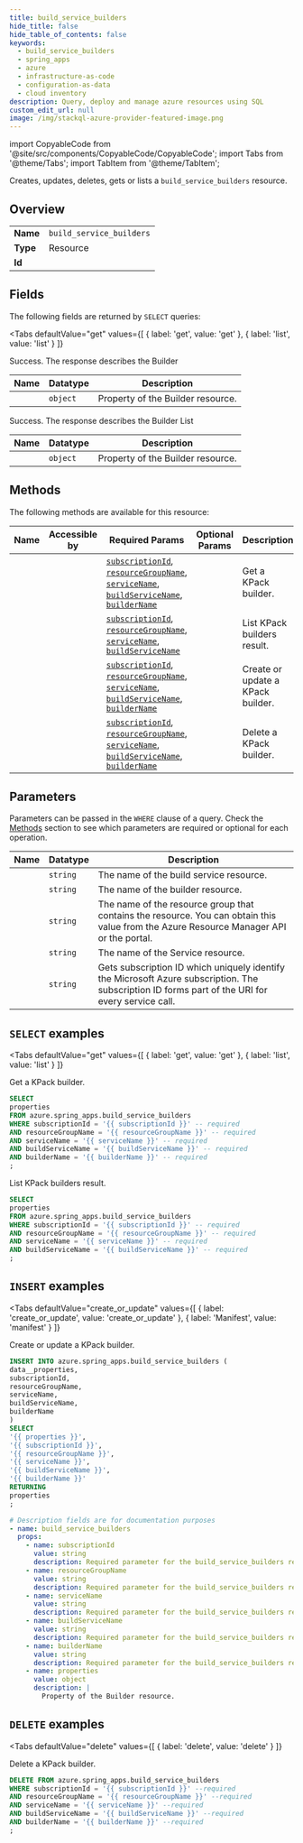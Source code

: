 ```yaml
--- 
title: build_service_builders
hide_title: false
hide_table_of_contents: false
keywords:
  - build_service_builders
  - spring_apps
  - azure
  - infrastructure-as-code
  - configuration-as-data
  - cloud inventory
description: Query, deploy and manage azure resources using SQL
custom_edit_url: null
image: /img/stackql-azure-provider-featured-image.png
---
```


import CopyableCode from '@site/src/components/CopyableCode/CopyableCode';
import Tabs from '@theme/Tabs';
import TabItem from '@theme/TabItem';

Creates, updates, deletes, gets or lists a <code>build_service_builders</code> resource.

## Overview
<table><tbody>
<tr><td><b>Name</b></td><td><code>build_service_builders</code></td></tr>
<tr><td><b>Type</b></td><td>Resource</td></tr>
<tr><td><b>Id</b></td><td><CopyableCode code="azure.spring_apps.build_service_builders" /></td></tr>
</tbody></table>

## Fields

The following fields are returned by `SELECT` queries:

<Tabs
    defaultValue="get"
    values={[
        { label: 'get', value: 'get' },
        { label: 'list', value: 'list' }
    ]}
>
<TabItem value="get">

Success. The response describes the Builder

<table>
<thead>
    <tr>
    <th>Name</th>
    <th>Datatype</th>
    <th>Description</th>
    </tr>
</thead>
<tbody>
<tr>
    <td><CopyableCode code="properties" /></td>
    <td><code>object</code></td>
    <td>Property of the Builder resource.</td>
</tr>
</tbody>
</table>
</TabItem>
<TabItem value="list">

Success. The response describes the Builder List

<table>
<thead>
    <tr>
    <th>Name</th>
    <th>Datatype</th>
    <th>Description</th>
    </tr>
</thead>
<tbody>
<tr>
    <td><CopyableCode code="properties" /></td>
    <td><code>object</code></td>
    <td>Property of the Builder resource.</td>
</tr>
</tbody>
</table>
</TabItem>
</Tabs>

## Methods

The following methods are available for this resource:

<table>
<thead>
    <tr>
    <th>Name</th>
    <th>Accessible by</th>
    <th>Required Params</th>
    <th>Optional Params</th>
    <th>Description</th>
    </tr>
</thead>
<tbody>
<tr>
    <td><a href="#get"><CopyableCode code="get" /></a></td>
    <td><CopyableCode code="select" /></td>
    <td><a href="#parameter-subscriptionId"><code>subscriptionId</code></a>, <a href="#parameter-resourceGroupName"><code>resourceGroupName</code></a>, <a href="#parameter-serviceName"><code>serviceName</code></a>, <a href="#parameter-buildServiceName"><code>buildServiceName</code></a>, <a href="#parameter-builderName"><code>builderName</code></a></td>
    <td></td>
    <td>Get a KPack builder.</td>
</tr>
<tr>
    <td><a href="#list"><CopyableCode code="list" /></a></td>
    <td><CopyableCode code="select" /></td>
    <td><a href="#parameter-subscriptionId"><code>subscriptionId</code></a>, <a href="#parameter-resourceGroupName"><code>resourceGroupName</code></a>, <a href="#parameter-serviceName"><code>serviceName</code></a>, <a href="#parameter-buildServiceName"><code>buildServiceName</code></a></td>
    <td></td>
    <td>List KPack builders result.</td>
</tr>
<tr>
    <td><a href="#create_or_update"><CopyableCode code="create_or_update" /></a></td>
    <td><CopyableCode code="insert" /></td>
    <td><a href="#parameter-subscriptionId"><code>subscriptionId</code></a>, <a href="#parameter-resourceGroupName"><code>resourceGroupName</code></a>, <a href="#parameter-serviceName"><code>serviceName</code></a>, <a href="#parameter-buildServiceName"><code>buildServiceName</code></a>, <a href="#parameter-builderName"><code>builderName</code></a></td>
    <td></td>
    <td>Create or update a KPack builder.</td>
</tr>
<tr>
    <td><a href="#delete"><CopyableCode code="delete" /></a></td>
    <td><CopyableCode code="delete" /></td>
    <td><a href="#parameter-subscriptionId"><code>subscriptionId</code></a>, <a href="#parameter-resourceGroupName"><code>resourceGroupName</code></a>, <a href="#parameter-serviceName"><code>serviceName</code></a>, <a href="#parameter-buildServiceName"><code>buildServiceName</code></a>, <a href="#parameter-builderName"><code>builderName</code></a></td>
    <td></td>
    <td>Delete a KPack builder.</td>
</tr>
</tbody>
</table>

## Parameters

Parameters can be passed in the `WHERE` clause of a query. Check the [Methods](#methods) section to see which parameters are required or optional for each operation.

<table>
<thead>
    <tr>
    <th>Name</th>
    <th>Datatype</th>
    <th>Description</th>
    </tr>
</thead>
<tbody>
<tr id="parameter-buildServiceName">
    <td><CopyableCode code="buildServiceName" /></td>
    <td><code>string</code></td>
    <td>The name of the build service resource.</td>
</tr>
<tr id="parameter-builderName">
    <td><CopyableCode code="builderName" /></td>
    <td><code>string</code></td>
    <td>The name of the builder resource.</td>
</tr>
<tr id="parameter-resourceGroupName">
    <td><CopyableCode code="resourceGroupName" /></td>
    <td><code>string</code></td>
    <td>The name of the resource group that contains the resource. You can obtain this value from the Azure Resource Manager API or the portal.</td>
</tr>
<tr id="parameter-serviceName">
    <td><CopyableCode code="serviceName" /></td>
    <td><code>string</code></td>
    <td>The name of the Service resource.</td>
</tr>
<tr id="parameter-subscriptionId">
    <td><CopyableCode code="subscriptionId" /></td>
    <td><code>string</code></td>
    <td>Gets subscription ID which uniquely identify the Microsoft Azure subscription. The subscription ID forms part of the URI for every service call.</td>
</tr>
</tbody>
</table>

## `SELECT` examples

<Tabs
    defaultValue="get"
    values={[
        { label: 'get', value: 'get' },
        { label: 'list', value: 'list' }
    ]}
>
<TabItem value="get">

Get a KPack builder.

```sql
SELECT
properties
FROM azure.spring_apps.build_service_builders
WHERE subscriptionId = '{{ subscriptionId }}' -- required
AND resourceGroupName = '{{ resourceGroupName }}' -- required
AND serviceName = '{{ serviceName }}' -- required
AND buildServiceName = '{{ buildServiceName }}' -- required
AND builderName = '{{ builderName }}' -- required
;
```
</TabItem>
<TabItem value="list">

List KPack builders result.

```sql
SELECT
properties
FROM azure.spring_apps.build_service_builders
WHERE subscriptionId = '{{ subscriptionId }}' -- required
AND resourceGroupName = '{{ resourceGroupName }}' -- required
AND serviceName = '{{ serviceName }}' -- required
AND buildServiceName = '{{ buildServiceName }}' -- required
;
```
</TabItem>
</Tabs>


## `INSERT` examples

<Tabs
    defaultValue="create_or_update"
    values={[
        { label: 'create_or_update', value: 'create_or_update' },
        { label: 'Manifest', value: 'manifest' }
    ]}
>
<TabItem value="create_or_update">

Create or update a KPack builder.

```sql
INSERT INTO azure.spring_apps.build_service_builders (
data__properties,
subscriptionId,
resourceGroupName,
serviceName,
buildServiceName,
builderName
)
SELECT 
'{{ properties }}',
'{{ subscriptionId }}',
'{{ resourceGroupName }}',
'{{ serviceName }}',
'{{ buildServiceName }}',
'{{ builderName }}'
RETURNING
properties
;
```
</TabItem>
<TabItem value="manifest">

```yaml
# Description fields are for documentation purposes
- name: build_service_builders
  props:
    - name: subscriptionId
      value: string
      description: Required parameter for the build_service_builders resource.
    - name: resourceGroupName
      value: string
      description: Required parameter for the build_service_builders resource.
    - name: serviceName
      value: string
      description: Required parameter for the build_service_builders resource.
    - name: buildServiceName
      value: string
      description: Required parameter for the build_service_builders resource.
    - name: builderName
      value: string
      description: Required parameter for the build_service_builders resource.
    - name: properties
      value: object
      description: |
        Property of the Builder resource.
```
</TabItem>
</Tabs>


## `DELETE` examples

<Tabs
    defaultValue="delete"
    values={[
        { label: 'delete', value: 'delete' }
    ]}
>
<TabItem value="delete">

Delete a KPack builder.

```sql
DELETE FROM azure.spring_apps.build_service_builders
WHERE subscriptionId = '{{ subscriptionId }}' --required
AND resourceGroupName = '{{ resourceGroupName }}' --required
AND serviceName = '{{ serviceName }}' --required
AND buildServiceName = '{{ buildServiceName }}' --required
AND builderName = '{{ builderName }}' --required
;
```
</TabItem>
</Tabs>
